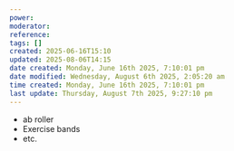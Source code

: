 ```yaml
---
power: 
moderator: 
reference: 
tags: []
created: 2025-06-16T15:10
updated: 2025-08-06T14:15
date created: Monday, June 16th 2025, 7:10:01 pm
date modified: Wednesday, August 6th 2025, 2:05:20 am
time created: Monday, June 16th 2025, 7:10:01 pm
last update: Thursday, August 7th 2025, 9:27:10 pm
---
```


- ab roller
- Exercise bands
- etc.
